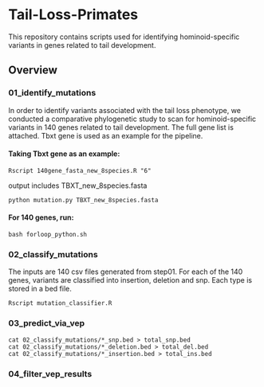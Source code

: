 # Tail-Loss-Primates
This repository contains scripts used for identifying hominoid-specific variants in genes related to tail development. 
## Overview
### 01_identify_mutations
In order to identify variants associated with the tail loss phenotype, we conducted a comparative phylogenetic study to scan for hominoid-specific variants in 140 genes related to tail development. The full gene list is attached. Tbxt gene is used as an example for the pipeline.  
#### Taking Tbxt gene as an example:  
```
Rscript 140gene_fasta_new_8species.R "6"  
```
output includes TBXT_new_8species.fasta  
```
python mutation.py TBXT_new_8species.fasta   
```
#### For 140 genes, run:  
```
bash forloop_python.sh
```
### 02_classify_mutations
The inputs are 140 csv files generated from step01. For each of the 140 genes, variants are classified into insertion, deletion and snp. Each type is stored in a bed file. 
```
Rscript mutation_classifier.R
```
### 03_predict_via_vep
```
cat 02_classify_mutations/*_snp.bed > total_snp.bed  
cat 02_classify_mutations/*_deletion.bed > total_del.bed  
cat 02_classify_mutations/*_insertion.bed > total_ins.bed
```
### 04_filter_vep_results

